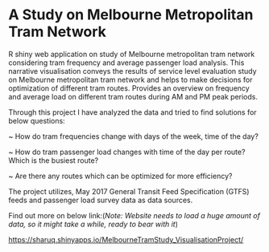 # A Study on Melbourne Metropolitan Tram Network

R shiny web application on study of Melbourne metropolitan tram network considering tram frequency and average passenger load analysis.
This narrative visualisation conveys the results of service level evaluation study on Melbourne metropolitan tram network and helps to make decisions for optimization of different tram routes. Provides an overview on frequency and average load on different tram routes during AM and PM peak periods.

Through this project I have analyzed the data and tried to find solutions for below questions:

~ How do tram frequencies change with days of the week, time of the day?

~ How do tram passenger load changes with time of the day per route? Which is the busiest route? 

~ Are there any routes which can be optimized for more efficiency?

The project utilizes, May 2017 General Transit Feed Specification (GTFS) feeds and passenger load survey data as data sources.

Find out more on below link:(*Note: Website needs to load a huge amount of data, so it might take a while, ready to bear with it*)

https://sharuq.shinyapps.io/MelbourneTramStudy_VisualisationProject/
